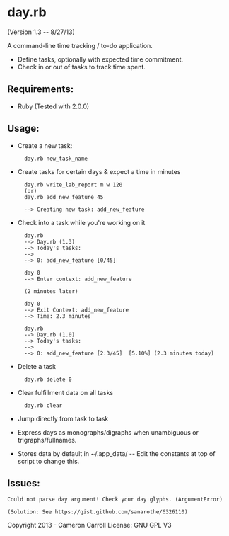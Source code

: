 day.rb
======
(Version 1.3 -- 8/27/13)

A command-line time tracking / to-do application.

* Define tasks, optionally with expected time commitment.
* Check in or out of tasks to track time spent.

Requirements:
-------------
* Ruby (Tested with 2.0.0)

Usage: 
------
* Create a new task:

        day.rb new_task_name
        
* Create tasks for certain days & expect a time in minutes

        day.rb write_lab_report m w 120
        (or)
        day.rb add_new_feature 45
        
        --> Creating new task: add_new_feature

* Check into a task while you're working on it

        day.rb
        --> Day.rb (1.3)
        --> Today's tasks:
        -->
        --> 0: add_new_feature [0/45]
        
        day 0
        --> Enter context: add_new_feature
        
        (2 minutes later)
        
        day 0
        --> Exit Context: add_new_feature
        --> Time: 2.3 minutes
        
        day.rb
        --> Day.rb (1.0)
        --> Today's tasks:
        -->
        --> 0: add_new_feature [2.3/45]  [5.10%] (2.3 minutes today)
        
* Delete a task

        day.rb delete 0
        
* Clear fulfillment data on all tasks

        day.rb clear
* Jump directly from task to task
* Express days as monographs/digraphs when unambiguous or trigraphs/fullnames.
* Stores data by default in ~/.app_data/ -- Edit the constants at top of script to change this.

Issues:
------------
    Could not parse day argument! Check your day glyphs. (ArgumentError)
    
    (Solution: See https://gist.github.com/sanarothe/6326110)




Copyright 2013 - Cameron Carroll
License: GNU GPL V3